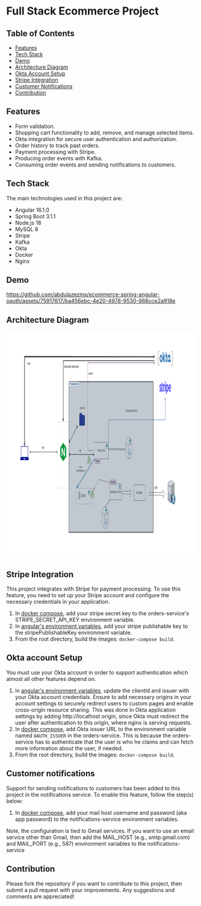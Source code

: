 # Full Stack Ecommerce Project


## Table of Contents

- [Features](#features)
- [Tech Stack](#tech-stack)
- [Demo](#demo)
- [Architecture Diagram](#architecture-diagram)
- [Okta Account Setup](#okta-account-setup)
- [Stripe Integration](#stripe-integration)
- [Customer Notifications](#customer-notifications)
- [Contribution](#contribution)

## Features

- Form validation.
- Shopping cart functionality to add, remove, and manage selected items.
- Okta integration for secure user authentication and authorization.
- Order history to track past orders.
- Payment processing with Stripe.
- Producing order events with Kafka.
- Consuming order events and sending notifications to customers.

## Tech Stack

The main technologies used in this project are:

- Angular 16.1.0
- Spring Boot 3.1.1
- Node.js 18
- MySQL 8
- Stripe
- Kafka
- Okta
- Docker
- Nginx

## Demo

https://github.com/abdulazezms/ecommerce-spring-angular-oauth/assets/75917617/ba456ebc-4e20-4978-9530-868cce2a918e

## Architecture Diagram


<img src="images/architecture-diagram.png" alt="Architecture Diagram" width="1500" height="600">



## Stripe Integration

This project integrates with Stripe for payment processing. To use this feature, you need to set up your Stripe account and configure the necessary credentials in your application.
1. In [docker compose](docker-compose.yml), add your stripe secret key to the orders-service's STRIPE_SECRET_API_KEY environment variable.
1. In [angular's environment variables](angular/src/environments/environment.prod.ts), add your stripe publishable key to the stripePublishableKey environment variable.
1. From the root directory, build the images: `docker-compose build`.



## Okta account Setup

You must use your Okta account in order to support authentication which almost all other features depend on.

1. in [angular's environment variables](angular/src/environments/environment.prod.ts), update the clientId and issuer with your Okta account credentials. Ensure to add necessary origins in your account settings to securely redirect users to custom pages and enable cross-origin resource sharing. This was done in Okta application settings by adding http://localhost origin, since Okta must redirect the user after authentication to this origin, where nginx is serving requests.
2. In [docker compose](docker-compose.yml), add Okta issuer URL to the environment variable named `OAUTH_ISSUER` in the orders-service. This is because the orders-service has to authenticate that the user is who he claims and can fetch more information about the user, if needed.
1. From the root directory, build the images: `docker-compose build`.


## Customer notifications
Support for sending notifications to customers has been added to this project in the notifications service. To enable this feature, follow the step(s) below:
1. In [docker compose](docker-compose.yml), add your mail host username and password (aka app password) to the notifications-service environment variables.

Note, the configuration is tied to Gmail services. If you want to use an email service other than Gmail, then add the MAIL_HOST (e.g., smtp.gmail.com) and MAIL_PORT (e.g., 587) environment variables to the notifications-service

## Contribution

Please fork the repository if you want to contribute to this project, then submit a pull request with your improvements. Any suggestions and comments are appreciated!

